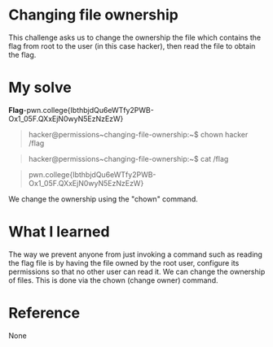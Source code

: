 # Changing file ownership
This challenge asks us to change the ownership the file which contains the flag from root to the user (in this case hacker), then read the file to obtain the flag.
# My solve
**Flag**-pwn.college{IbthbjdQu6eWTfy2PWB-Ox1_05F.QXxEjN0wyN5EzNzEzW}

>hacker@permissions~changing-file-ownership:~$ chown hacker /flag

>hacker@permissions~changing-file-ownership:~$ cat /flag

>pwn.college{IbthbjdQu6eWTfy2PWB-Ox1_05F.QXxEjN0wyN5EzNzEzW}

We change the ownership using the "chown" command.

# What I learned
The way we prevent anyone from just invoking a command such as reading the flag file is by having the file owned by the root user, configure its permissions so that no other user can read it. We can change the ownership of files. This is done via the chown (change owner) command.
# Reference
None
